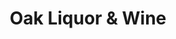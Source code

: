 ---
title: "Oak Liquor & Wine"
url: /oak-park/oak-liquor-und-wine-west-8-mile-road/
shop: Lebensmittel
---